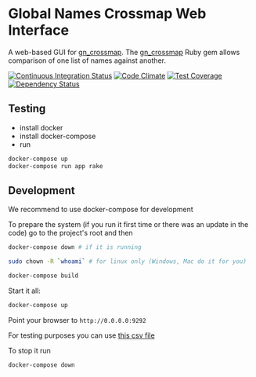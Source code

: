# Global Names Crossmap Web Interface

A web-based GUI for [gn_crossmap]. The [gn_crossmap] Ruby gem allows
comparison of one list of names against another.

[![Continuous Integration Status][ci-svg]][ci]
[![Code Climate][code-svg]][code]
[![Test Coverage][test-svg]][test]
[![Dependency Status][deps-svg]][deps]

## Testing

* install docker
* install docker-compose
* run

```bash
docker-compose up
docker-compose run app rake
```

## Development

We recommend to use docker-compose for development

To prepare the system (if you run it first time or
there was an update in the code) go to the project's
root and then

```bash
docker-compose down # if it is running

sudo chown -R `whoami` # for linux only (Windows, Mac do it for you)

docker-compose build
```

Start it all:

```bash
docker-compose up
```

Point your browser to `http://0.0.0.0:9292`

For testing purposes you can use [this csv file][csv-file]

To stop it run

```bash
docker-compose down
```


[ci-svg]: https://circleci.com/gh/GlobalNamesArchitecture/gn_crossmap_web.svg?style=shield
[ci]: https://circleci.com/gh/GlobalNamesArchitecture/gn_crossmap_web
[code-svg]: https://codeclimate.com/github/GlobalNamesArchitecture/gn_crossmap_web/badges/gpa.svg
[code]: https://codeclimate.com/github/GlobalNamesArchitecture/gn_crossmap_web
[test-svg]: https://codeclimate.com/github/GlobalNamesArchitecture/gn_crossmap_web/badges/coverage.svg
[test]: https://codeclimate.com/github/GlobalNamesArchitecture/gn_crossmap_web
[deps-svg]: https://gemnasium.com/GlobalNamesArchitecture/gn_crossmap_web.svg
[deps]: https://gemnasium.com/GlobalNamesArchitecture/gn_crossmap_web
[Guard]: https://github.com/guard/guard
[gn_crossmap]: https://github.com/GlobalNamesArchitecture/gn_crossmap
[csv-file]: https://raw.githubusercontent.com/GlobalNamesArchitecture/gn_crossmap_web/master/spec/files/wellformed-semicolon.csv

